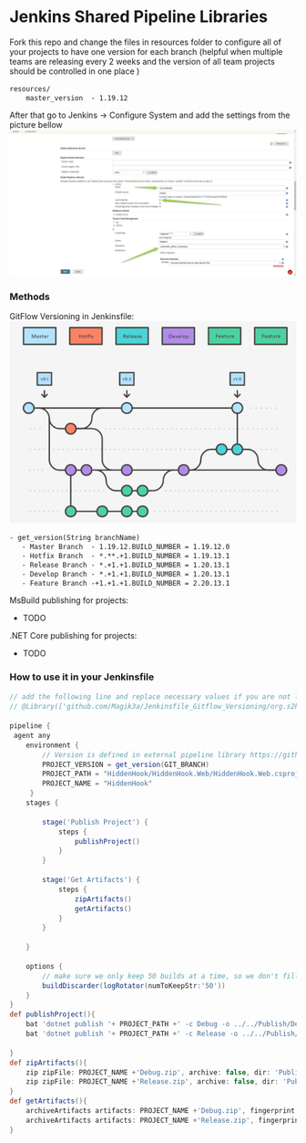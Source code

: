 # Jenkins Shared Pipeline Libraries
Fork this repo and change the files in resources folder to configure all of your projects to have one version for each branch (helpful when multiple teams are releasing every 2 weeks and the version of all team projects should be controlled in one place )
```
resources/
    master_version  - 1.19.12
```
After that go to Jenkins -> Configure System and add the settings from the picture bellow
![Pipeline detail flow](docs/images/2019-06-29_18h01_13.png)

### Methods
GitFlow Versioning in Jenkinsfile:
![Pipeline detail flow](docs/images/2019-06-29_23h03_51.png)
```
- get_version(String branchName)
   - Master Branch  - 1.19.12.BUILD_NUMBER = 1.19.12.0
   - Hotfix Branch  - *.**.+1.BUILD_NUMBER = 1.19.13.1
   - Release Branch - *.+1.+1.BUILD_NUMBER = 1.20.13.1
   - Develop Branch - *.+1.+1.BUILD_NUMBER = 1.20.13.1
   - Feature Branch -+1.+1.+1.BUILD_NUMBER = 2.20.13.1
```
MsBuild publishing for projects:
- TODO

.NET Core publishing for projects:
- TODO
### How to use it in your Jenkinsfile 

```Groovy
// add the following line and replace necessary values if you are not loading the library implicitly
// @Library(['github.com/Magik3a/Jenkinsfile_Gitflow_Versioning/org.s2kdesign']) _

pipeline {
 agent any
    environment {
        // Version is defined in external pipeline library https://github.com/Magik3a/Jenkinsfile_Gitflow_Versioning
        PROJECT_VERSION = get_version(GIT_BRANCH)
        PROJECT_PATH = "HiddenHook/HiddenHook.Web/HiddenHook.Web.csproj"
        PROJECT_NAME = "HiddenHook"  
     }
    stages {
            
        stage('Publish Project') {
            steps {
                publishProject()
            }
        }

        stage('Get Artifacts') {
            steps {
                zipArtifacts()
                getArtifacts()
            }        
        }
				
    }

    options {
        // make sure we only keep 50 builds at a time, so we don't fill up our storage!
        buildDiscarder(logRotator(numToKeepStr:'50'))
    }
}
def publishProject(){
    bat 'dotnet publish '+ PROJECT_PATH +' -c Debug -o ../../Publish/Debug /P:AssemblyVersion='+ PROJECT_VERSION +' /P:Version='+ PROJECT_VERSION 
    bat 'dotnet publish '+ PROJECT_PATH +' -c Release -o ../../Publish/Release /P:AssemblyVersion='+ PROJECT_VERSION +' /P:Version='+ PROJECT_VERSION 
     
}
def zipArtifacts(){
    zip zipFile: PROJECT_NAME +'Debug.zip', archive: false, dir: 'Publish/Debug'
    zip zipFile: PROJECT_NAME +'Release.zip', archive: false, dir: 'Publish/Release'
}
def getArtifacts(){    
    archiveArtifacts artifacts: PROJECT_NAME +'Debug.zip', fingerprint: true
    archiveArtifacts artifacts: PROJECT_NAME +'Release.zip', fingerprint: true
}
```